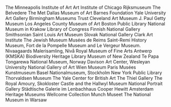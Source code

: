 The Minneapolis Institute of Art
Art Institute of Chicago
Rijksmuseum
The Belvedere
The Met
Dallas Museum of Art
Barnes Foundation
Yale University Art Gallery
Birmingham Museums Trust
Cleveland Art Museum
J. Paul Getty Museum
Los Angeles County Museum of Art
Boston Public Library
National Museum in Krakow
Library of Congress
Finnish National Gallery
Smithsonian
Saint Louis Art Museum
Slovak National Gallery
Clark Art Institute
The Jewish Museum
Musées de Reims
Saint-Remi History Museum,
Fort de la Pompelle Museum and Le Vergeur Museum.
Nivaagaards Malerisamling, Nivå
Royal Museum of Fine Arts Antwerp (KMSKA)
Biodiversity Heritage Library
Museum of New Zealand Te Papa Tongarewa
National Museum, Norway
Davison Art Center, Wesleyan University
National Gallery of Art
Wien Museum
Paris Musées
Kunstmuseum Basel
Nationalmuseum, Stockholm
New York Public Library
Thorvaldsen Museum
The Yale Center for British Art
The Thiel Gallery
The Royal Amoury, Skokloster Castle and the Hallwyl Museum
National Portrait Gallery
Städtische Galerie im Lenbachhaus
Cooper Hewitt
Amsterdam Heritage Museums
Wellcome Collection
Munch Museet
The National Museum in Warsaw
